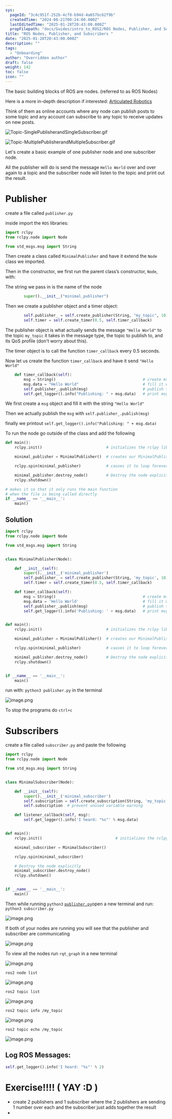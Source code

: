 ```yaml
---
sys:
  pageId: "3c4c951f-252b-4cf8-b94d-4a657bc62f9b"
  createdTime: "2024-08-21T00:24:00.000Z"
  lastEditedTime: "2025-01-28T20:43:00.000Z"
  propFilepath: "docs/Guides/intro_to_ROS2/ROS Nodes, Publisher, and Subscribers .md"
title: "ROS Nodes, Publisher, and Subscribers "
date: "2025-01-28T20:43:00.000Z"
description: ""
tags:
  - "Onboarding"
author: "Overridden author"
draft: false
weight: 142
toc: false
icon: ""
---
```


The basic building blocks of ROS are nodes. (referred to as ROS Nodes)

Here is a more in-depth description if interested: [Articulated Robotics](https://articulatedrobotics.xyz/tutorials/ready-for-ros/ros-overview#2-nodes)

Think of them as online accounts where any node can publish posts to some topic and any account can subscribe to any topic to receive updates on new posts.

![Topic-SinglePublisherandSingleSubscriber.gif](https://docs.ros.org/en/humble/_images/Topic-SinglePublisherandSingleSubscriber.gif)

![Topic-MultiplePublisherandMultipleSubscriber.gif](https://docs.ros.org/en/humble/_images/Topic-MultiplePublisherandMultipleSubscriber.gif)

Let's create a basic example of one publisher node and one subscriber node.

All the publisher will do is send the message `Hello World` over and over again to a topic and the subscriber node will listen to the topic and print out the result.

# Publisher

create a file called `publisher.py` 

inside import the `ROS` libraries:

```python
import rclpy
from rclpy.node import Node

from std_msgs.msg import String
```

Then create a class called `MinimalPublisher` and have it extend the `Node` class we imported.

Then in the constructor, we first run the parent class’s constructor, `Node`, with:

The string we pass in is the name of the node

```python
        super().__init__("minimal_publisher")
```

Then we create a publisher object and a timer object:

```python
        self.publisher_ = self.create_publisher(String, "my_topic", 10)
        self.timer = self.create_timer(0.5, self.timer_callback)
```

The publisher object is what actually sends the message `"Hello World"` to the topic `my_topic` it takes in the message type, the topic to publish to, and its QoS profile (don't worry about this).

The timer object is to call the function `timer_callback` every 0.5 seconds.

Now let us create the function `timer_callback` and have it send `"Hello World"`

```python
    def timer_callback(self):
        msg = String()                                      # create msg object
        msg.data = "Hello World"                            # fill it with data
        self.publisher_.publish(msg)                        # publish the message
        self.get_logger().info("Publishing: " + msg.data)   # print msg
```

We first create a `msg` object and fill it with the string `"Hello World"`

Then we actually publish the `msg` with `self.publisher_.publish(msg)`

finally we printout `self.get_logger().info("Publishing: " + msg.data)`

To run the node go outside of the class and add the following

```python
def main():
    rclpy.init()                            # initializes the rclpy library

    minimal_publisher = MinimalPublisher()  # creates our MinimalPublisher object

    rclpy.spin(minimal_publisher)           # causes it to loop forever

    minimal_publisher.destroy_node()        # Destroy the node explicitly
    rclpy.shutdown()

# makes it so that it only runs the main function
# when the file is being called directly
if __name__ == '__main__': 
    main()
```

## Solution

```python
import rclpy
from rclpy.node import Node

from std_msgs.msg import String


class MinimalPublisher(Node):

    def __init__(self):
        super().__init__('minimal_publisher')
        self.publisher_ = self.create_publisher(String, 'my_topic', 10)
        self.timer = self.create_timer(0.5, self.timer_callback)

    def timer_callback(self):
        msg = String()                                      # create msg object
        msg.data = 'Hello World'                            # fill it with data
        self.publisher_.publish(msg)                        # publish the message
        self.get_logger().info('Publishing: ' + msg.data)   # print msg


def main():
    rclpy.init()                            # initializes the rclpy library

    minimal_publisher = MinimalPublisher()  # creates our MinimalPublisher object

    rclpy.spin(minimal_publisher)           # causes it to loop forever

    minimal_publisher.destroy_node()        # Destroy the node explicitly
    rclpy.shutdown()


if __name__ == '__main__':
    main()
```

run with: `python3 publisher.py` in the terminal

![image.png](https://prod-files-secure.s3.us-west-2.amazonaws.com/d518164a-d88e-44d1-a4ee-3adb3bd8bce0/9214accb-ad5b-44f1-a31c-b3167c59138b/image.png?X-Amz-Algorithm=AWS4-HMAC-SHA256&X-Amz-Content-Sha256=UNSIGNED-PAYLOAD&X-Amz-Credential=ASIAZI2LB466XLCEFNLB%2F20250215%2Fus-west-2%2Fs3%2Faws4_request&X-Amz-Date=20250215T210205Z&X-Amz-Expires=3600&X-Amz-Security-Token=IQoJb3JpZ2luX2VjECUaCXVzLXdlc3QtMiJHMEUCIBkSzDxYYyIQnt7ftpDrm%2BgdaCCq72QlZ7ITdy8mfn69AiEAzwCor%2BdvjCh5O0I6ExpB3bThN4qHBLRtgi95gRQwqxkq%2FwMIThAAGgw2Mzc0MjMxODM4MDUiDPAmpc80D49XY4AHPyrcA8uXw%2FrADX7lXqQGiApoMxUijNXrfsIqEe9Q9ZCS5UpHyD8cZ2ud9yfF2K4YoDEhgHevNEvS3nv%2FkrgLf5KrgK%2FwrVC2uWjCR%2Bc3AfUnX6azC44%2FcekXtkLzjoQ1C5QR7wUT9qtWDhiZL2TI65O%2BTUf0scDWm9qWcA4lTtvqlY4TY23Q%2F7LASipgJwDjCBCKMQHp3JA6b1OGx62ktdBb0U9uziGqHpAAdV04oKa1s%2FfMAkzRGXD%2BIDkIhyiail35cckbxulbPFOgwljZr016X6wXW9UE9tIwVCjPx5Sz%2F5FKiuVnw33zlDBgf1ASApeibL1oOXl%2Fe%2Baj5Hv2WF5ZaPdzhK1HdFXeVqwQj0Fg85kSIAkK4n%2FBB04rXHi81%2BMOM72Ssxgro9t0uIr1D%2BPInofMv2HtC8oMagrmH1A3BsEbrqbJx0qygTAqvglK7na6JEbseQY%2FCq%2BWqDVIPGoDTWrQps%2FukrTS8ozPrCVBWNPGvLpwRmzqNFYc44yPC%2FKiHQREvSd%2F%2FJ28ctEuzn6nrz4BnpOb%2FjRNCkjqcVn7IszeP9l4QKHgFzAYKlxYIwIsONSPrJ0QmmFPMrq9scCgBVcR0d%2FXZIC2UiVmKBfH8YcyHRjaA7m6lIjyBJqEMNP1w70GOqUBWzmfQUg6s4afKk%2BrRtY22WNkq1zFZNrloob3RgALJH%2F4gpr9O1%2BjRv572ED5jNlxzltqCNvAPss7QJyf9gsLfsUU2aRP8IG60NWsveVir4gWxWr7%2BFGanZCeIS9DAzlRcuJ485ikheQjKtwl%2Bs%2BklrotUOX5elr7nK86Tz6OdDhx7Iir4jq93QfkiUzOIB63HIXIe%2FievYsjGGMs40XzOamM4iYx&X-Amz-Signature=d42b0f15575d5760609829eb8bf237228df775e2817f820345f0ba984d29a674&X-Amz-SignedHeaders=host&x-id=GetObject)

To stop the programs do `ctrl+c`

# Subscribers

create a file called `subscriber.py` and paste the following

```python
import rclpy
from rclpy.node import Node

from std_msgs.msg import String


class MinimalSubscriber(Node):

    def __init__(self):
        super().__init__('minimal_subscriber')
        self.subscription = self.create_subscription(String, 'my_topic', self.listener_callback, 10)
        self.subscription  # prevent unused variable warning

    def listener_callback(self, msg):
        self.get_logger().info('I heard: "%s"' % msg.data)


def main():
    rclpy.init()                                # initializes the rclpy library

    minimal_subscriber = MinimalSubscriber()

    rclpy.spin(minimal_subscriber)

    # Destroy the node explicitly
    minimal_subscriber.destroy_node()
    rclpy.shutdown()


if __name__ == '__main__':
    main()
```

Then while running `python3` [`publisher.py`](http://publisher.py/)open a new terminal and run: `python3 subscriber.py` 

![image.png](https://prod-files-secure.s3.us-west-2.amazonaws.com/d518164a-d88e-44d1-a4ee-3adb3bd8bce0/611fccf2-c738-4dbd-94e9-98f209092866/image.png?X-Amz-Algorithm=AWS4-HMAC-SHA256&X-Amz-Content-Sha256=UNSIGNED-PAYLOAD&X-Amz-Credential=ASIAZI2LB466XLCEFNLB%2F20250215%2Fus-west-2%2Fs3%2Faws4_request&X-Amz-Date=20250215T210205Z&X-Amz-Expires=3600&X-Amz-Security-Token=IQoJb3JpZ2luX2VjECUaCXVzLXdlc3QtMiJHMEUCIBkSzDxYYyIQnt7ftpDrm%2BgdaCCq72QlZ7ITdy8mfn69AiEAzwCor%2BdvjCh5O0I6ExpB3bThN4qHBLRtgi95gRQwqxkq%2FwMIThAAGgw2Mzc0MjMxODM4MDUiDPAmpc80D49XY4AHPyrcA8uXw%2FrADX7lXqQGiApoMxUijNXrfsIqEe9Q9ZCS5UpHyD8cZ2ud9yfF2K4YoDEhgHevNEvS3nv%2FkrgLf5KrgK%2FwrVC2uWjCR%2Bc3AfUnX6azC44%2FcekXtkLzjoQ1C5QR7wUT9qtWDhiZL2TI65O%2BTUf0scDWm9qWcA4lTtvqlY4TY23Q%2F7LASipgJwDjCBCKMQHp3JA6b1OGx62ktdBb0U9uziGqHpAAdV04oKa1s%2FfMAkzRGXD%2BIDkIhyiail35cckbxulbPFOgwljZr016X6wXW9UE9tIwVCjPx5Sz%2F5FKiuVnw33zlDBgf1ASApeibL1oOXl%2Fe%2Baj5Hv2WF5ZaPdzhK1HdFXeVqwQj0Fg85kSIAkK4n%2FBB04rXHi81%2BMOM72Ssxgro9t0uIr1D%2BPInofMv2HtC8oMagrmH1A3BsEbrqbJx0qygTAqvglK7na6JEbseQY%2FCq%2BWqDVIPGoDTWrQps%2FukrTS8ozPrCVBWNPGvLpwRmzqNFYc44yPC%2FKiHQREvSd%2F%2FJ28ctEuzn6nrz4BnpOb%2FjRNCkjqcVn7IszeP9l4QKHgFzAYKlxYIwIsONSPrJ0QmmFPMrq9scCgBVcR0d%2FXZIC2UiVmKBfH8YcyHRjaA7m6lIjyBJqEMNP1w70GOqUBWzmfQUg6s4afKk%2BrRtY22WNkq1zFZNrloob3RgALJH%2F4gpr9O1%2BjRv572ED5jNlxzltqCNvAPss7QJyf9gsLfsUU2aRP8IG60NWsveVir4gWxWr7%2BFGanZCeIS9DAzlRcuJ485ikheQjKtwl%2Bs%2BklrotUOX5elr7nK86Tz6OdDhx7Iir4jq93QfkiUzOIB63HIXIe%2FievYsjGGMs40XzOamM4iYx&X-Amz-Signature=5bd2eba4fb865efb11f78a3a01e5606fb722446ed1a5647835997bf5e9e2fe01&X-Amz-SignedHeaders=host&x-id=GetObject)

If both of your nodes are running you will see that the publisher and subscriber are communicating

![image.png](https://prod-files-secure.s3.us-west-2.amazonaws.com/d518164a-d88e-44d1-a4ee-3adb3bd8bce0/eea428b5-1cf0-43bb-a30b-81cbaf6c5c78/image.png?X-Amz-Algorithm=AWS4-HMAC-SHA256&X-Amz-Content-Sha256=UNSIGNED-PAYLOAD&X-Amz-Credential=ASIAZI2LB466XLCEFNLB%2F20250215%2Fus-west-2%2Fs3%2Faws4_request&X-Amz-Date=20250215T210205Z&X-Amz-Expires=3600&X-Amz-Security-Token=IQoJb3JpZ2luX2VjECUaCXVzLXdlc3QtMiJHMEUCIBkSzDxYYyIQnt7ftpDrm%2BgdaCCq72QlZ7ITdy8mfn69AiEAzwCor%2BdvjCh5O0I6ExpB3bThN4qHBLRtgi95gRQwqxkq%2FwMIThAAGgw2Mzc0MjMxODM4MDUiDPAmpc80D49XY4AHPyrcA8uXw%2FrADX7lXqQGiApoMxUijNXrfsIqEe9Q9ZCS5UpHyD8cZ2ud9yfF2K4YoDEhgHevNEvS3nv%2FkrgLf5KrgK%2FwrVC2uWjCR%2Bc3AfUnX6azC44%2FcekXtkLzjoQ1C5QR7wUT9qtWDhiZL2TI65O%2BTUf0scDWm9qWcA4lTtvqlY4TY23Q%2F7LASipgJwDjCBCKMQHp3JA6b1OGx62ktdBb0U9uziGqHpAAdV04oKa1s%2FfMAkzRGXD%2BIDkIhyiail35cckbxulbPFOgwljZr016X6wXW9UE9tIwVCjPx5Sz%2F5FKiuVnw33zlDBgf1ASApeibL1oOXl%2Fe%2Baj5Hv2WF5ZaPdzhK1HdFXeVqwQj0Fg85kSIAkK4n%2FBB04rXHi81%2BMOM72Ssxgro9t0uIr1D%2BPInofMv2HtC8oMagrmH1A3BsEbrqbJx0qygTAqvglK7na6JEbseQY%2FCq%2BWqDVIPGoDTWrQps%2FukrTS8ozPrCVBWNPGvLpwRmzqNFYc44yPC%2FKiHQREvSd%2F%2FJ28ctEuzn6nrz4BnpOb%2FjRNCkjqcVn7IszeP9l4QKHgFzAYKlxYIwIsONSPrJ0QmmFPMrq9scCgBVcR0d%2FXZIC2UiVmKBfH8YcyHRjaA7m6lIjyBJqEMNP1w70GOqUBWzmfQUg6s4afKk%2BrRtY22WNkq1zFZNrloob3RgALJH%2F4gpr9O1%2BjRv572ED5jNlxzltqCNvAPss7QJyf9gsLfsUU2aRP8IG60NWsveVir4gWxWr7%2BFGanZCeIS9DAzlRcuJ485ikheQjKtwl%2Bs%2BklrotUOX5elr7nK86Tz6OdDhx7Iir4jq93QfkiUzOIB63HIXIe%2FievYsjGGMs40XzOamM4iYx&X-Amz-Signature=3a4612e61df8df3ea6831a7b143609a49f0661cb62ff678430bb3327ec246077&X-Amz-SignedHeaders=host&x-id=GetObject)

To view all the nodes run `rqt_graph` in a new terminal

![image.png](https://prod-files-secure.s3.us-west-2.amazonaws.com/d518164a-d88e-44d1-a4ee-3adb3bd8bce0/1d98e964-4318-4d62-b5c4-8c8f78368598/image.png?X-Amz-Algorithm=AWS4-HMAC-SHA256&X-Amz-Content-Sha256=UNSIGNED-PAYLOAD&X-Amz-Credential=ASIAZI2LB466XLCEFNLB%2F20250215%2Fus-west-2%2Fs3%2Faws4_request&X-Amz-Date=20250215T210205Z&X-Amz-Expires=3600&X-Amz-Security-Token=IQoJb3JpZ2luX2VjECUaCXVzLXdlc3QtMiJHMEUCIBkSzDxYYyIQnt7ftpDrm%2BgdaCCq72QlZ7ITdy8mfn69AiEAzwCor%2BdvjCh5O0I6ExpB3bThN4qHBLRtgi95gRQwqxkq%2FwMIThAAGgw2Mzc0MjMxODM4MDUiDPAmpc80D49XY4AHPyrcA8uXw%2FrADX7lXqQGiApoMxUijNXrfsIqEe9Q9ZCS5UpHyD8cZ2ud9yfF2K4YoDEhgHevNEvS3nv%2FkrgLf5KrgK%2FwrVC2uWjCR%2Bc3AfUnX6azC44%2FcekXtkLzjoQ1C5QR7wUT9qtWDhiZL2TI65O%2BTUf0scDWm9qWcA4lTtvqlY4TY23Q%2F7LASipgJwDjCBCKMQHp3JA6b1OGx62ktdBb0U9uziGqHpAAdV04oKa1s%2FfMAkzRGXD%2BIDkIhyiail35cckbxulbPFOgwljZr016X6wXW9UE9tIwVCjPx5Sz%2F5FKiuVnw33zlDBgf1ASApeibL1oOXl%2Fe%2Baj5Hv2WF5ZaPdzhK1HdFXeVqwQj0Fg85kSIAkK4n%2FBB04rXHi81%2BMOM72Ssxgro9t0uIr1D%2BPInofMv2HtC8oMagrmH1A3BsEbrqbJx0qygTAqvglK7na6JEbseQY%2FCq%2BWqDVIPGoDTWrQps%2FukrTS8ozPrCVBWNPGvLpwRmzqNFYc44yPC%2FKiHQREvSd%2F%2FJ28ctEuzn6nrz4BnpOb%2FjRNCkjqcVn7IszeP9l4QKHgFzAYKlxYIwIsONSPrJ0QmmFPMrq9scCgBVcR0d%2FXZIC2UiVmKBfH8YcyHRjaA7m6lIjyBJqEMNP1w70GOqUBWzmfQUg6s4afKk%2BrRtY22WNkq1zFZNrloob3RgALJH%2F4gpr9O1%2BjRv572ED5jNlxzltqCNvAPss7QJyf9gsLfsUU2aRP8IG60NWsveVir4gWxWr7%2BFGanZCeIS9DAzlRcuJ485ikheQjKtwl%2Bs%2BklrotUOX5elr7nK86Tz6OdDhx7Iir4jq93QfkiUzOIB63HIXIe%2FievYsjGGMs40XzOamM4iYx&X-Amz-Signature=e87acb617329171f6a8ffd51ae0cd16271c1811178a929415f68d55f6eb1defa&X-Amz-SignedHeaders=host&x-id=GetObject)

`ros2 node list`

![image.png](https://prod-files-secure.s3.us-west-2.amazonaws.com/d518164a-d88e-44d1-a4ee-3adb3bd8bce0/680ac8cf-e6d9-4164-9ece-5b9a6fccffee/image.png?X-Amz-Algorithm=AWS4-HMAC-SHA256&X-Amz-Content-Sha256=UNSIGNED-PAYLOAD&X-Amz-Credential=ASIAZI2LB466XLCEFNLB%2F20250215%2Fus-west-2%2Fs3%2Faws4_request&X-Amz-Date=20250215T210205Z&X-Amz-Expires=3600&X-Amz-Security-Token=IQoJb3JpZ2luX2VjECUaCXVzLXdlc3QtMiJHMEUCIBkSzDxYYyIQnt7ftpDrm%2BgdaCCq72QlZ7ITdy8mfn69AiEAzwCor%2BdvjCh5O0I6ExpB3bThN4qHBLRtgi95gRQwqxkq%2FwMIThAAGgw2Mzc0MjMxODM4MDUiDPAmpc80D49XY4AHPyrcA8uXw%2FrADX7lXqQGiApoMxUijNXrfsIqEe9Q9ZCS5UpHyD8cZ2ud9yfF2K4YoDEhgHevNEvS3nv%2FkrgLf5KrgK%2FwrVC2uWjCR%2Bc3AfUnX6azC44%2FcekXtkLzjoQ1C5QR7wUT9qtWDhiZL2TI65O%2BTUf0scDWm9qWcA4lTtvqlY4TY23Q%2F7LASipgJwDjCBCKMQHp3JA6b1OGx62ktdBb0U9uziGqHpAAdV04oKa1s%2FfMAkzRGXD%2BIDkIhyiail35cckbxulbPFOgwljZr016X6wXW9UE9tIwVCjPx5Sz%2F5FKiuVnw33zlDBgf1ASApeibL1oOXl%2Fe%2Baj5Hv2WF5ZaPdzhK1HdFXeVqwQj0Fg85kSIAkK4n%2FBB04rXHi81%2BMOM72Ssxgro9t0uIr1D%2BPInofMv2HtC8oMagrmH1A3BsEbrqbJx0qygTAqvglK7na6JEbseQY%2FCq%2BWqDVIPGoDTWrQps%2FukrTS8ozPrCVBWNPGvLpwRmzqNFYc44yPC%2FKiHQREvSd%2F%2FJ28ctEuzn6nrz4BnpOb%2FjRNCkjqcVn7IszeP9l4QKHgFzAYKlxYIwIsONSPrJ0QmmFPMrq9scCgBVcR0d%2FXZIC2UiVmKBfH8YcyHRjaA7m6lIjyBJqEMNP1w70GOqUBWzmfQUg6s4afKk%2BrRtY22WNkq1zFZNrloob3RgALJH%2F4gpr9O1%2BjRv572ED5jNlxzltqCNvAPss7QJyf9gsLfsUU2aRP8IG60NWsveVir4gWxWr7%2BFGanZCeIS9DAzlRcuJ485ikheQjKtwl%2Bs%2BklrotUOX5elr7nK86Tz6OdDhx7Iir4jq93QfkiUzOIB63HIXIe%2FievYsjGGMs40XzOamM4iYx&X-Amz-Signature=fb18dd16e8868e8e5cf53d191eb6df4c8b1d6398b33ec0ead41129eaa0811051&X-Amz-SignedHeaders=host&x-id=GetObject)

`ros2 topic list`

![image.png](https://prod-files-secure.s3.us-west-2.amazonaws.com/d518164a-d88e-44d1-a4ee-3adb3bd8bce0/eee2ebe1-27ef-4a4a-96fb-2ca54126fb29/image.png?X-Amz-Algorithm=AWS4-HMAC-SHA256&X-Amz-Content-Sha256=UNSIGNED-PAYLOAD&X-Amz-Credential=ASIAZI2LB466XLCEFNLB%2F20250215%2Fus-west-2%2Fs3%2Faws4_request&X-Amz-Date=20250215T210205Z&X-Amz-Expires=3600&X-Amz-Security-Token=IQoJb3JpZ2luX2VjECUaCXVzLXdlc3QtMiJHMEUCIBkSzDxYYyIQnt7ftpDrm%2BgdaCCq72QlZ7ITdy8mfn69AiEAzwCor%2BdvjCh5O0I6ExpB3bThN4qHBLRtgi95gRQwqxkq%2FwMIThAAGgw2Mzc0MjMxODM4MDUiDPAmpc80D49XY4AHPyrcA8uXw%2FrADX7lXqQGiApoMxUijNXrfsIqEe9Q9ZCS5UpHyD8cZ2ud9yfF2K4YoDEhgHevNEvS3nv%2FkrgLf5KrgK%2FwrVC2uWjCR%2Bc3AfUnX6azC44%2FcekXtkLzjoQ1C5QR7wUT9qtWDhiZL2TI65O%2BTUf0scDWm9qWcA4lTtvqlY4TY23Q%2F7LASipgJwDjCBCKMQHp3JA6b1OGx62ktdBb0U9uziGqHpAAdV04oKa1s%2FfMAkzRGXD%2BIDkIhyiail35cckbxulbPFOgwljZr016X6wXW9UE9tIwVCjPx5Sz%2F5FKiuVnw33zlDBgf1ASApeibL1oOXl%2Fe%2Baj5Hv2WF5ZaPdzhK1HdFXeVqwQj0Fg85kSIAkK4n%2FBB04rXHi81%2BMOM72Ssxgro9t0uIr1D%2BPInofMv2HtC8oMagrmH1A3BsEbrqbJx0qygTAqvglK7na6JEbseQY%2FCq%2BWqDVIPGoDTWrQps%2FukrTS8ozPrCVBWNPGvLpwRmzqNFYc44yPC%2FKiHQREvSd%2F%2FJ28ctEuzn6nrz4BnpOb%2FjRNCkjqcVn7IszeP9l4QKHgFzAYKlxYIwIsONSPrJ0QmmFPMrq9scCgBVcR0d%2FXZIC2UiVmKBfH8YcyHRjaA7m6lIjyBJqEMNP1w70GOqUBWzmfQUg6s4afKk%2BrRtY22WNkq1zFZNrloob3RgALJH%2F4gpr9O1%2BjRv572ED5jNlxzltqCNvAPss7QJyf9gsLfsUU2aRP8IG60NWsveVir4gWxWr7%2BFGanZCeIS9DAzlRcuJ485ikheQjKtwl%2Bs%2BklrotUOX5elr7nK86Tz6OdDhx7Iir4jq93QfkiUzOIB63HIXIe%2FievYsjGGMs40XzOamM4iYx&X-Amz-Signature=7a9fc3076e2011275f1363dd201541b84e98790cecf18c2cdd1a509a8945f570&X-Amz-SignedHeaders=host&x-id=GetObject)

`ros2 topic info /my_topic`

![image.png](https://prod-files-secure.s3.us-west-2.amazonaws.com/d518164a-d88e-44d1-a4ee-3adb3bd8bce0/6288ef12-cb9e-406f-b9eb-65feed3a9011/image.png?X-Amz-Algorithm=AWS4-HMAC-SHA256&X-Amz-Content-Sha256=UNSIGNED-PAYLOAD&X-Amz-Credential=ASIAZI2LB466XLCEFNLB%2F20250215%2Fus-west-2%2Fs3%2Faws4_request&X-Amz-Date=20250215T210205Z&X-Amz-Expires=3600&X-Amz-Security-Token=IQoJb3JpZ2luX2VjECUaCXVzLXdlc3QtMiJHMEUCIBkSzDxYYyIQnt7ftpDrm%2BgdaCCq72QlZ7ITdy8mfn69AiEAzwCor%2BdvjCh5O0I6ExpB3bThN4qHBLRtgi95gRQwqxkq%2FwMIThAAGgw2Mzc0MjMxODM4MDUiDPAmpc80D49XY4AHPyrcA8uXw%2FrADX7lXqQGiApoMxUijNXrfsIqEe9Q9ZCS5UpHyD8cZ2ud9yfF2K4YoDEhgHevNEvS3nv%2FkrgLf5KrgK%2FwrVC2uWjCR%2Bc3AfUnX6azC44%2FcekXtkLzjoQ1C5QR7wUT9qtWDhiZL2TI65O%2BTUf0scDWm9qWcA4lTtvqlY4TY23Q%2F7LASipgJwDjCBCKMQHp3JA6b1OGx62ktdBb0U9uziGqHpAAdV04oKa1s%2FfMAkzRGXD%2BIDkIhyiail35cckbxulbPFOgwljZr016X6wXW9UE9tIwVCjPx5Sz%2F5FKiuVnw33zlDBgf1ASApeibL1oOXl%2Fe%2Baj5Hv2WF5ZaPdzhK1HdFXeVqwQj0Fg85kSIAkK4n%2FBB04rXHi81%2BMOM72Ssxgro9t0uIr1D%2BPInofMv2HtC8oMagrmH1A3BsEbrqbJx0qygTAqvglK7na6JEbseQY%2FCq%2BWqDVIPGoDTWrQps%2FukrTS8ozPrCVBWNPGvLpwRmzqNFYc44yPC%2FKiHQREvSd%2F%2FJ28ctEuzn6nrz4BnpOb%2FjRNCkjqcVn7IszeP9l4QKHgFzAYKlxYIwIsONSPrJ0QmmFPMrq9scCgBVcR0d%2FXZIC2UiVmKBfH8YcyHRjaA7m6lIjyBJqEMNP1w70GOqUBWzmfQUg6s4afKk%2BrRtY22WNkq1zFZNrloob3RgALJH%2F4gpr9O1%2BjRv572ED5jNlxzltqCNvAPss7QJyf9gsLfsUU2aRP8IG60NWsveVir4gWxWr7%2BFGanZCeIS9DAzlRcuJ485ikheQjKtwl%2Bs%2BklrotUOX5elr7nK86Tz6OdDhx7Iir4jq93QfkiUzOIB63HIXIe%2FievYsjGGMs40XzOamM4iYx&X-Amz-Signature=47e9c1a54b80b664ee354e187772d96e2b2d1f05f8fc7f4cd47571a362242549&X-Amz-SignedHeaders=host&x-id=GetObject)

`ros2 topic echo /my_topic`

![image.png](https://prod-files-secure.s3.us-west-2.amazonaws.com/d518164a-d88e-44d1-a4ee-3adb3bd8bce0/0a6fcb4d-422d-4a6c-a803-749ef4adf2c6/image.png?X-Amz-Algorithm=AWS4-HMAC-SHA256&X-Amz-Content-Sha256=UNSIGNED-PAYLOAD&X-Amz-Credential=ASIAZI2LB466XLCEFNLB%2F20250215%2Fus-west-2%2Fs3%2Faws4_request&X-Amz-Date=20250215T210205Z&X-Amz-Expires=3600&X-Amz-Security-Token=IQoJb3JpZ2luX2VjECUaCXVzLXdlc3QtMiJHMEUCIBkSzDxYYyIQnt7ftpDrm%2BgdaCCq72QlZ7ITdy8mfn69AiEAzwCor%2BdvjCh5O0I6ExpB3bThN4qHBLRtgi95gRQwqxkq%2FwMIThAAGgw2Mzc0MjMxODM4MDUiDPAmpc80D49XY4AHPyrcA8uXw%2FrADX7lXqQGiApoMxUijNXrfsIqEe9Q9ZCS5UpHyD8cZ2ud9yfF2K4YoDEhgHevNEvS3nv%2FkrgLf5KrgK%2FwrVC2uWjCR%2Bc3AfUnX6azC44%2FcekXtkLzjoQ1C5QR7wUT9qtWDhiZL2TI65O%2BTUf0scDWm9qWcA4lTtvqlY4TY23Q%2F7LASipgJwDjCBCKMQHp3JA6b1OGx62ktdBb0U9uziGqHpAAdV04oKa1s%2FfMAkzRGXD%2BIDkIhyiail35cckbxulbPFOgwljZr016X6wXW9UE9tIwVCjPx5Sz%2F5FKiuVnw33zlDBgf1ASApeibL1oOXl%2Fe%2Baj5Hv2WF5ZaPdzhK1HdFXeVqwQj0Fg85kSIAkK4n%2FBB04rXHi81%2BMOM72Ssxgro9t0uIr1D%2BPInofMv2HtC8oMagrmH1A3BsEbrqbJx0qygTAqvglK7na6JEbseQY%2FCq%2BWqDVIPGoDTWrQps%2FukrTS8ozPrCVBWNPGvLpwRmzqNFYc44yPC%2FKiHQREvSd%2F%2FJ28ctEuzn6nrz4BnpOb%2FjRNCkjqcVn7IszeP9l4QKHgFzAYKlxYIwIsONSPrJ0QmmFPMrq9scCgBVcR0d%2FXZIC2UiVmKBfH8YcyHRjaA7m6lIjyBJqEMNP1w70GOqUBWzmfQUg6s4afKk%2BrRtY22WNkq1zFZNrloob3RgALJH%2F4gpr9O1%2BjRv572ED5jNlxzltqCNvAPss7QJyf9gsLfsUU2aRP8IG60NWsveVir4gWxWr7%2BFGanZCeIS9DAzlRcuJ485ikheQjKtwl%2Bs%2BklrotUOX5elr7nK86Tz6OdDhx7Iir4jq93QfkiUzOIB63HIXIe%2FievYsjGGMs40XzOamM4iYx&X-Amz-Signature=558ebb3d2e9c2c6c4513e49ce47a67c20a88f4b43efed79bdb27be733d712f1d&X-Amz-SignedHeaders=host&x-id=GetObject)

## Log ROS Messages:

```python
self.get_logger().info('I heard: "%s"' % 2)
```

# Exercise!!!! ( YAY :D )

- create 2 publishers and 1 subscriber where the 2 publishers are sending 1 number over each and the subscriber just adds together the result
- 

